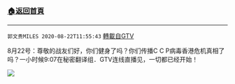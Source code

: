 ﻿###  [:house:返回首頁](https://github.com/ourhimalayas/txt)
---

`郭文贵MILES 2020-08-22T11:55:43` [轉載自GTV](https://gtv.org/web/#/UserInfo/5e596957357cc612d35a8044)

8月22号：尊敬的战友们好，你们健身了吗？你们传播C C P病毒香港危机真相了吗？一小时候9:07在秘密翻译组．GTV连线直播见，一切都已经开始！

[![](https://filegroup.gtv.org/cdn-cgi/image/width=600/https://filegroup.gtv.org/group3/default/20200822/11/55/0/82c791be1002cad1a7973bbd611dd9b2)](https://filegroup.gtv.org/group3/default/20200822/11/55/0/235ecd35a872e61ad8b1e9f71e158d02.MOV)